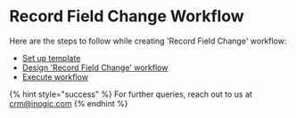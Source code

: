 # Record Field Change Workflow

Here are the steps to follow while creating 'Record Field Change' workflow:

* [Set up template](https://docs.inogic.com/click2clone/configuration/automation/run-workflow-automatically/set-up-template)
* [Design 'Record Field Change' workflow](https://docs.inogic.com/click2clone/configuration/automation/run-workflow-automatically/design-automation-workflow)
* [Execute workflow](https://docs.inogic.com/click2clone/configuration/automation/run-workflow-automatically/automate-cloning-of-record)

{% hint style="success" %}
For further queries, reach out to us at [crm@inogic.com](mailto:crm@inogic.com)
{% endhint %}

